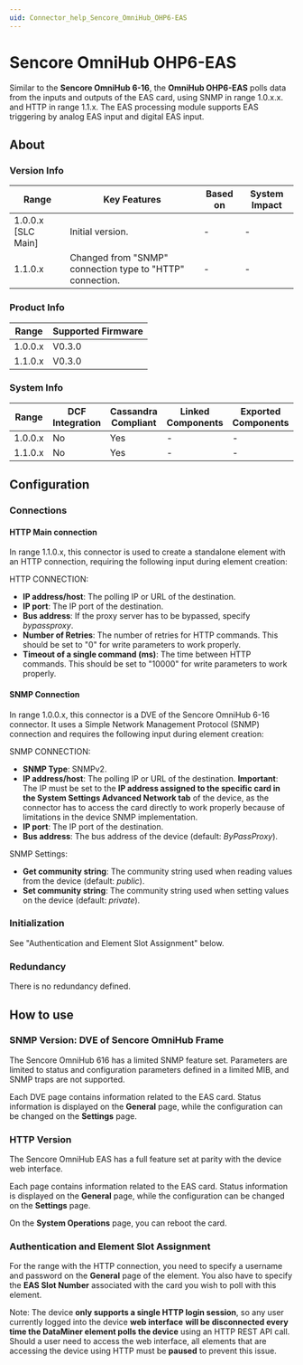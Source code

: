```yaml
---
uid: Connector_help_Sencore_OmniHub_OHP6-EAS
---
```


# Sencore OmniHub OHP6-EAS

Similar to the **Sencore OmniHub 6-16**, the **OmniHub OHP6-EAS** polls data from the inputs and outputs of the EAS card, using SNMP in range 1.0.x.x. and HTTP in range 1.1.x. The EAS processing module supports EAS triggering by analog EAS input and digital EAS input.

## About

### Version Info

| Range              | Key Features                                            | Based on   | System Impact   |
|----------------------|-----------------------------------------------------------|--------------|-------------------|
| 1.0.0.x [SLC Main]   | Initial version.                                          | -            | -                 |
| 1.1.0.x              | Changed from "SNMP" connection type to "HTTP" connection. | -            | -                 |

### Product Info

| Range     | Supported Firmware     |
|-----------|------------------------|
| 1.0.0.x   | V0.3.0                 |
| 1.1.0.x   | V0.3.0                 |

### System Info

| Range     | DCF Integration     | Cassandra Compliant     | Linked Components     | Exported Components     |
|-----------|---------------------|-------------------------|-----------------------|-------------------------|
| 1.0.0.x   | No                  | Yes                     | -                     | -                       |
| 1.1.0.x   | No                  | Yes                     | -                     | -                       |

## Configuration

### Connections

#### HTTP Main connection

In range 1.1.0.x, this connector is used to create a standalone element with an HTTP connection, requiring the following input during element creation:

HTTP CONNECTION:

- **IP address/host**: The polling IP or URL of the destination.
- **IP port**: The IP port of the destination.
- **Bus address**: If the proxy server has to be bypassed, specify *bypassproxy*.
- **Number of Retries**: The number of retries for HTTP commands. This should be set to "0" for write parameters to work properly.
- **Timeout of a single command (ms)**: The time between HTTP commands. This should be set to "10000" for write parameters to work properly.

#### SNMP Connection

In range 1.0.0.x, this connector is a DVE of the Sencore OmniHub 6-16 connector. It uses a Simple Network Management Protocol (SNMP) connection and requires the following input during element creation:

SNMP CONNECTION:

- **SNMP Type**: SNMPv2.
- **IP address/host**: The polling IP or URL of the destination. **Important**: The IP must be set to the **IP address assigned to the specific card in the System Settings Advanced Network tab** of the device, as the connector has to access the card directly to work properly because of limitations in the device SNMP implementation.
- **IP port**: The IP port of the destination.
- **Bus address**: The bus address of the device (default: *ByPassProxy*).

SNMP Settings:

- **Get community string**: The community string used when reading values from the device (default: *public*).
- **Set community string**: The community string used when setting values on the device (default: *private*).

### Initialization

See "Authentication and Element Slot Assignment" below.

### Redundancy

There is no redundancy defined.

## How to use

### SNMP Version: DVE of Sencore OmniHub Frame

The Sencore OmniHub 616 has a limited SNMP feature set. Parameters are limited to status and configuration parameters defined in a limited MIB, and SNMP traps are not supported.

Each DVE page contains information related to the EAS card. Status information is displayed on the **General** page, while the configuration can be changed on the **Settings** page.

### HTTP Version

The Sencore OmniHub EAS has a full feature set at parity with the device web interface.

Each page contains information related to the EAS card. Status information is displayed on the **General** page, while the configuration can be changed on the **Settings** page.

On the **System Operations** page, you can reboot the card.

### Authentication and Element Slot Assignment

For the range with the HTTP connection, you need to specify a username and password on the **General** page of the element. You also have to specify the **EAS Slot Number** associated with the card you wish to poll with this element.

Note: The device **only supports a single HTTP login session**, so any user currently logged into the device **web interface** **will be disconnected every time the DataMiner element polls the device** using an HTTP REST API call. Should a user need to access the web interface, all elements that are accessing the device using HTTP must be **paused** to prevent this issue.
